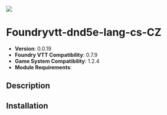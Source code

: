 ![](https://img.shields.io/badge/Foundry-v0.7.0-informational)

# Foundryvtt-dnd5e-lang-cs-CZ

* **Version**: 0.0.19
* **Foundry VTT Compatibility**: 0.7.9
* **Game System Compatibility**: 1.2.4
* **Module Requirements**: 

## Description


## Installation

